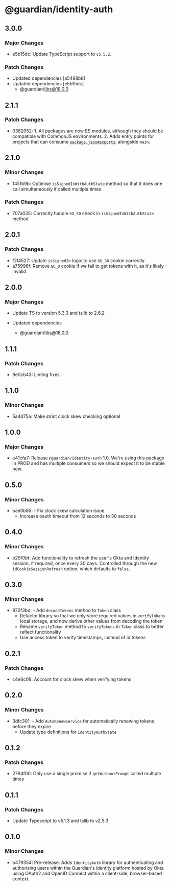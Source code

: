 # @guardian/identity-auth

## 3.0.0

### Major Changes

- e5b15dc: Update TypeScript support to `v5.5.2`.

### Patch Changes

- Updated dependencies [a5498b8]
- Updated dependencies [e5b15dc]
  - @guardian/libs@18.0.0

## 2.1.1

### Patch Changes

- 0382052: 1. All packages are now ES modules, although they should be compatible with CommonJS environments. 2. Adds entry points for projects that can consume [`package.json#exports`](https://nodejs.org/api/packages.html#exports), alongside `main`.

## 2.1.0

### Minor Changes

- 145fb9b: Optimise `isSignedInWithAuthState` method so that it does one call simultaneously if called multiple times

### Patch Changes

- 707a035: Correctly handle `GU_SO` check in `isSignedInWithAuthState` method

## 2.0.1

### Patch Changes

- f2f4527: Update `isSignedIn` logic to use `GU_SO` cookie correctly
- a75996f: Remove `GU_U` cookie if we fail to get tokens with it, as it's likely invalid

## 2.0.0

### Major Changes

- Update TS to version 5.3.3 and tslib to 2.6.2

- Updated dependencies
  - @guardian/libs@16.0.0

## 1.1.1

### Patch Changes

- 9e0cb43: Linting fixes

## 1.1.0

### Minor Changes

- 5a4d75a: Make strict clock skew checking optional

## 1.0.0

### Major Changes

- e41cfa7: Release `@guardian/identity-auth` 1.0. We're using this package in PROD and has multiple consumers so we should expect it to be stable now.

## 0.5.0

### Minor Changes

- bae0b85: - Fix clock skew calculation issue
  - Increase oauth timeout from 12 seconds to 30 seconds

## 0.4.0

### Minor Changes

- b25f0bf: Add functionality to refresh the user's Okta and Identity session, if required, once every 30 days. Controlled through the new `idCookieSessionRefresh` option, which defaults to `false`.

## 0.3.0

### Minor Changes

- 870f3bd: - Add `decodeTokens` method to `Token` class
  - Refactor library so that we only store required values in `verifyTokens` local storage, and now derive other values from decoding the token
  - Rename `verifyToken` method to `verifyTokens` in `Token` class to better reflect functionality
  - Use access token to verify timestamps, instead of id tokens

## 0.2.1

### Patch Changes

- c4e6c09: Account for clock skew when verifying tokens

## 0.2.0

### Minor Changes

- 3dfc301: - Add `AutoRenewService` for automatically renewing tokens before they expire
  - Update type definitions for `IdentityAuthState`

## 0.1.2

### Patch Changes

- 2784f00: Only use a single promise if `getWithoutPrompt` called multiple times

## 0.1.1

### Patch Changes

- Update Typescript to v5.1.3 and tslib to v2.5.3

## 0.1.0

### Minor Changes

- b479354: Pre-release: Adds `IdentityAuth` library for authenticating and authorising users within the Guardian's identity platform hosted by Okta using OAuth2 and OpenID Connect within a client-side, browser-based context.
